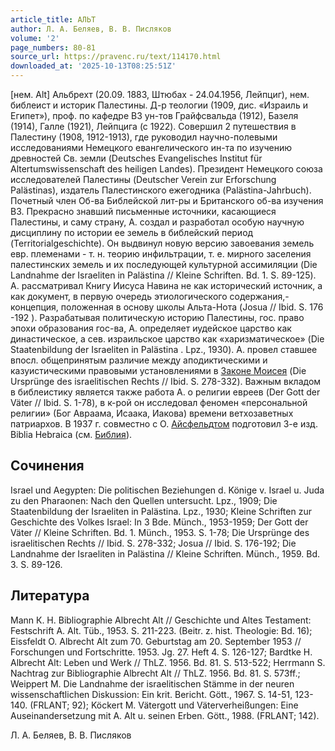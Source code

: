 ```yaml
---
article_title: АЛЬТ
author: Л. А. Беляев, В. В. Писляков
volume: '2'
page_numbers: 80-81
source_url: https://pravenc.ru/text/114170.html
downloaded_at: '2025-10-13T08:25:51Z'
---
```


[нем. Alt] Альбрехт (20.09. 1883, Штюбах - 24.04.1956, Лейпциг), нем. библеист и историк Палестины. Д-р теологии (1909, дис. «Израиль и Египет»), проф. по кафедре ВЗ ун-тов Грайфсвальда (1912), Базеля (1914), Галле (1921), Лейпцига (с 1922). Совершил 2 путешествия в Палестину (1908, 1912-1913), где руководил научно-полевыми исследованиями Немецкого евангелического ин-та по изучению древностей Св. земли (Deutsches Evangelisches Institut für Altertumswissenschaft des heiligen Landes). Президент Немецкого союза исследователей Палестины (Deutscher Verein zur Erforschung Palästinas), издатель Палестинского ежегодника (Palästina-Jahrbuch). Почетный член Об-ва Библейской лит-ры и Британского об-ва изучения ВЗ. Прекрасно знавший письменные источники, касающиеся Палестины, и саму страну, А. создал и разработал особую научную дисциплину по истории ее земель в библейский период (Territorialgeschichte). Он выдвинул новую версию завоевания земель евр. племенами - т. н. теорию инфильтрации, т. е. мирного заселения палестинских земель и их последующей культурной ассимиляции (Die Landnahme der Israeliten in Palästina
// Kleine Schriften. Bd. 1. S. 89-125). А. рассматривал Книгу Иисуса Навина не как исторический источник, а как документ, в первую очередь этиологического содержания,- концепция, положенная в основу школы Альта-Нота (Josua // 
Ibid. S. 176
-192
). Разрабатывая политическую историю Палестины, гос. право эпохи образования гос-ва, А. определяет иудейское царство как династическое, а сев. израильское царство как «харизматическое» (Die Staatenbildung der Israeliten in Palästina
. Lpz., 1930). А. провел ставшее впосл. общепринятым различие между аподиктическими и казуистическими правовыми установлениями в [Законе Моисея](<https://pravenc.ru/text/Законе Моисея.html>) (Die Ursprünge
des israelitischen Rechts //
Ibid. S. 
278-332). Важным вкладом в библеистику является также работа А. о религии евреев (Der Gott der Väter // Ibid. S. 1-78), в к-рой он исследовал феномен «персональной религии» (Бог Авраама, Исаака, Иакова) времени ветхозаветных патриархов. В 1937 г. совместно с О. [Айсфельдтом](https://pravenc.ru/text/Айсфельдтом.html) подготовил 3-е изд. Biblia Hebraica (см. [Библия](https://pravenc.ru/text/Библия.html)).

## Сочинения

Israel und Aegypten: Die politischen Beziehungen d. Könige v. Israel u. Juda zu den Pharaonen: Nach den Quellen untersucht. Lpz., 1909; Die Staatenbildung der Israeliten in Palästina. Lpz., 1930; Kleine Schriften zur Geschichte des Volkes Israel: In 3 Bdе. Münch., 1953-1959; Der Gott der Väter // Kleine Schriften. Bd. 1. Münch., 1953. S. 1-78; Die Ursprünge des israelitischen Rechts // Ibid. S. 278-332; Josua // Ibid. S. 176-192; Die Landnahme der Israeliten in Palästina // Kleine Schriften. Münch., 1959. Bd. 3. S. 89-126.

## Литература

Маnn К. Н. Bibliographie Albrecht Alt // Geschichte und Altes Testament: Festschrift A. Alt. Tüb., 1953. S. 211-223. (Beitr. z. hist. Theologie: Bd. 16); Eissfeldt O. Albrecht Alt zum 70. Geburtstag am 20. September 1953 // Forschungen und Fortschritte. 1953. Jg. 27. Heft 4. S. 126-127; Bardtke H. Albrecht Alt: Leben und Werk // ThLZ. 1956. Bd. 81. S. 513-522; Herrmann S. Nachtrag zur Bibliographie Albrecht Alt // ThLZ. 1956. Bd. 81. S. 573ff.; Weippert M. Die Landnahme der israelitischen Stämme in der neuren wissenschaftlichen Diskussion: Ein krit. Bericht. Gött., 1967. S. 14-51, 123-140. (FRLANT; 92); Köckert M. Vätergott und Väterverheißungen: Eine Auseinandersetzung mit A. Alt u. seinen Erben. Gött., 1988. (FRLANT; 142).

Л. А. Беляев, В. В. Писляков
